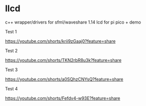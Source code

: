 # llcd
c++ wrapper/drivers for sfml/waveshare 1.14 lcd for pi pico + demo

Test 1


https://youtube.com/shorts/krii9zGaaj0?feature=share


Test 2


https://youtube.com/shorts/TKN2rbR8u3k?feature=share


Test 3


https://youtube.com/shorts/a0SQhzCNYsQ?feature=share


Test 4


https://youtube.com/shorts/Fefdv4-w93E?feature=share
